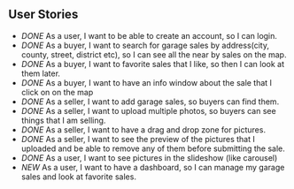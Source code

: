 ## User Stories

* *DONE* As a user, I want to be able to create an account, so I can login.
* *DONE* As a buyer, I want to search for garage sales by address(city, county, street, district etc), so I can see all the near by sales on the map.
* *DONE* As a buyer, I want to favorite sales that I like, so then I can look at them later.
* *DONE* As a buyer, I want to have an info window about the sale that I click on on the map
* *DONE* As a seller, I want to add garage sales, so buyers can find them.
* *DONE* As a seller, I want to upload multiple photos, so buyers can see things that I am selling.
* *DONE* As a seller, I want to have a drag and drop zone for pictures.
* *DONE* As a seller, I want to see the preview of the pictures that I uploaded and be able to remove any of them before submitting the sale.
* *DONE* As a user, I want to see pictures in the slideshow (like carousel)
* *NEW* As a user, I want to have a dashboard, so I can manage my garage sales and look at favorite sales.
